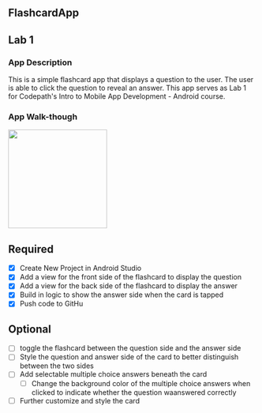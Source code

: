 ## FlashcardApp

## Lab 1

### App Description
This is a simple flashcard app that displays a question to the user. The user is able to click the question to reveal an answer. This app serves as Lab 1 for Codepath's Intro to Mobile App Development - Android course.


### App Walk-though
<img src=http://g.recordit.co/lihzH8K1jF.gif width=200><br>

## Required
- [x] Create New Project in Android Studio
- [x] Add a view for the front side of the flashcard to display the question
- [x] Add a view for the back side of the flashcard to display the answer
- [x] Build in logic to show the answer side when the card is tapped
- [x] Push code to GitHu
## Optional
- [ ] toggle the flashcard between the question side and the answer side
- [ ] Style the question and answer side of the card to better distinguish between the two sides
- [ ] Add selectable multiple choice answers beneath the card
   - [ ] Change the background color of the multiple choice answers when clicked to indicate whether the question waanswered correctly
- [ ] Further customize and style the card
